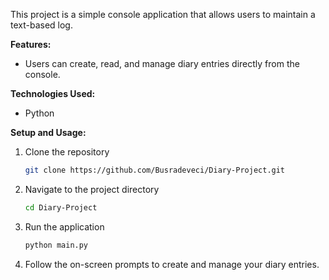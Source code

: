 This project is a simple console application that allows users to maintain a text-based log. 

**Features:**
- Users can create, read, and manage diary entries directly from the console.

**Technologies Used:**
- Python

**Setup and Usage:**
1. Clone the repository

   ```bash
   git clone https://github.com/Busradeveci/Diary-Project.git
   ```

2. Navigate to the project directory

   ```bash
   cd Diary-Project
   ```

3. Run the application

   ```bash
   python main.py
   ```

4. Follow the on-screen prompts to create and manage your diary entries.
 
